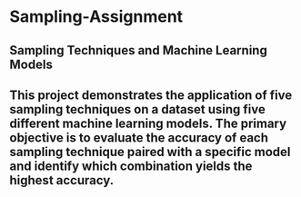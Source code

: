 # Sampling-Assignment
## Sampling Techniques and Machine Learning Models
## This project demonstrates the application of five sampling techniques on a dataset using five different machine learning models. The primary objective is to evaluate the accuracy of each sampling technique paired with a specific model and identify which combination yields the highest accuracy.
